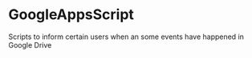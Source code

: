 # GoogleAppsScript
Scripts to inform certain users when an some events have happened in Google Drive
